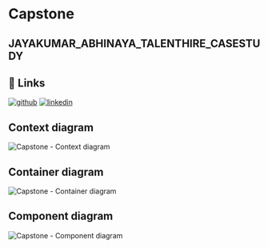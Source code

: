 # Capstone
## JAYAKUMAR_ABHINAYA_TALENTHIRE_CASESTUDY
## 🔗 Links
[![github](https://img.shields.io/badge/github-abi%20jay-red)](https://github.com/abi-jay/HTML-CSS-JavaScript-SBA)
[![linkedin](https://img.shields.io/badge/linkedin-Abhinaya%20Jayakumar-blue)](https://www.linkedin.com/in/abhinayaj/)
## Context diagram
![Capstone - Context diagram](https://user-images.githubusercontent.com/5770561/220840553-f36a0691-5e92-4074-9687-ffa0a91e6dc7.png)

## Container diagram
![Capstone - Container diagram](https://user-images.githubusercontent.com/5770561/220840562-1049f8d3-9a91-49de-845f-7258b329274e.png)

## Component diagram
![Capstone - Component diagram](https://user-images.githubusercontent.com/5770561/220840572-7b5b5279-a790-40d3-a1a6-054c4e57e6c7.png)
